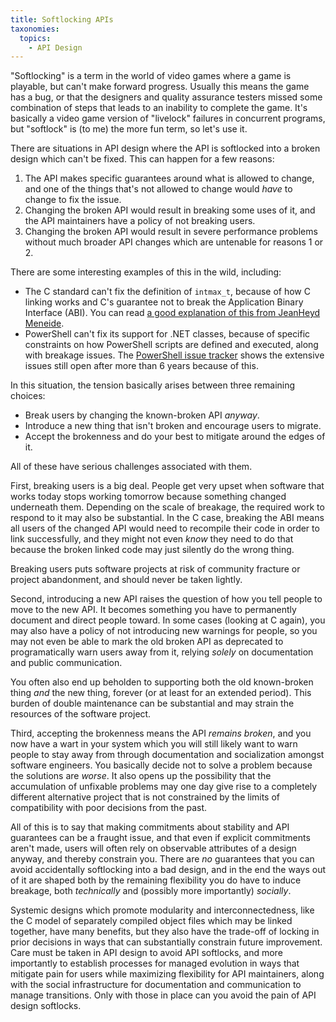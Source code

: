```yaml
---
title: Softlocking APIs
taxonomies:
  topics:
    - API Design
---
```


"Softlocking" is a term in the world of video games where a game is playable, but can't
make forward progress. Usually this means the game has a bug, or that the designers and
quality assurance testers missed some combination of steps that leads to an inability
to complete the game. It's basically a video game version of "livelock" failures in
concurrent programs, but "softlock" is (to me) the more fun term, so let's use it.

<!-- more -->

There are situations in API design where the API is softlocked into a broken design
which can't be fixed. This can happen for a few reasons:

1. The API makes specific guarantees around what is allowed to change, and one of the
   things that's not allowed to change would _have_ to change to fix the issue.
2. Changing the broken API would result in breaking some uses of it, and the API
   maintainers have a policy of not breaking users.
3. Changing the broken API would result in severe performance problems without much
   broader API changes which are untenable for reasons 1 or 2.

There are some interesting examples of this in the wild, including:

* The C standard can't fix the definition of `intmax_t`, because of how C linking
  works and C's guarantee not to break the Application Binary Interface (ABI). You
  can read [a good explanation of this from JeanHeyd Meneide][intmax_t].
* PowerShell can't fix its support for .NET classes, because of specific constraints
  on how PowerShell scripts are defined and executed, along with breakage issues. The
  [PowerShell issue tracker][pwsh] shows the extensive issues still open after more than 6
  years because of this.

In this situation, the tension basically arises between three remaining choices:

* Break users by changing the known-broken API _anyway_.
* Introduce a new thing that isn't broken and encourage users to migrate.
* Accept the brokenness and do your best to mitigate around the edges of it.

All of these have serious challenges associated with them.

First, breaking users is a big deal. People get very upset when software that works
today stops working tomorrow because something changed underneath them. Depending on
the scale of breakage, the required work to respond to it may also be substantial. In
the C case, breaking the ABI means all users of the changed API would need to recompile
their code in order to link successfully, and they might not even _know_ they need to do
that because the broken linked code may just silently do the wrong thing.

Breaking users puts software projects at risk of community fracture or project abandonment,
and should never be taken lightly.

Second, introducing a new API raises the question of how you tell people to move to the new
API. It becomes something you have to permanently document and direct people toward. In some
cases (looking at C again), you may also have a policy of not introducing new warnings for
people, so you may not even be able to mark the old broken API as deprecated to programatically
warn users away from it, relying _solely_ on documentation and public communication.

You often also end up beholden to supporting both the old known-broken thing _and_ the new
thing, forever (or at least for an extended period). This burden of double maintenance
can be substantial and may strain the resources of the software project.

Third, accepting the brokenness means the API _remains broken_, and you now have a wart
in your system which you will still likely want to warn people to stay away from through
documentation and socialization amongst software engineers. You basically decide not to
solve a problem because the solutions are _worse_. It also opens up the possibility that
the accumulation of unfixable problems may one day give rise to a completely different
alternative project that is not constrained by the limits of compatibility with poor
decisions from the past.

All of this is to say that making commitments about stability and API guarantees can
be a fraught issue, and that even if explicit commitments aren't made, users will often
rely on observable attributes of a design anyway, and thereby constrain you. There are
_no_ guarantees that you can avoid accidentally softlocking into a bad design, and
in the end the ways out of it are shaped both by the remaining flexibility you do have
to induce breakage, both _technically_ and (possibly more importantly) _socially_.

Systemic designs which promote modularity and interconnectedness, like the C model of
separately compiled object files which may be linked together, have many benefits,
but they also have the trade-off of locking in prior decisions in ways that can
substantially constrain future improvement. Care must be taken in API design to avoid
API softlocks, and more importantly to establish processes for managed evolution in
ways that mitigate pain for users while maximizing flexibility for API maintainers,
along with the social infrastructure for documentation and communication to manage
transitions. Only with those in place can you avoid the pain of API design softlocks.

[intmax_t]: https://thephd.dev/intmax_t-hell-c++-c
[pwsh]: https://github.com/PowerShell/PowerShell/issues/6652
